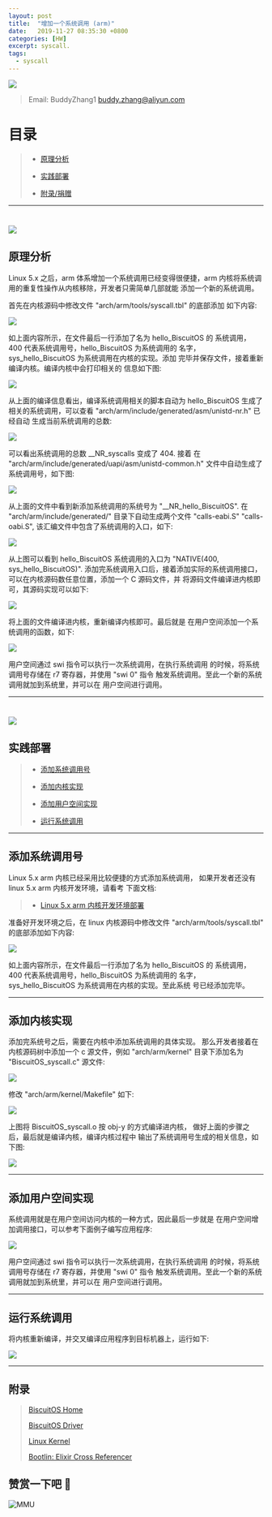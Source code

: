 ```yaml
---
layout: post
title:  "增加一个系统调用 (arm)"
date:   2019-11-27 08:35:30 +0800
categories: [HW]
excerpt: syscall.
tags:
  - syscall
---
```


![](/assets/PDB/BiscuitOS/kernel/IND00000L0.PNG)

> Email: BuddyZhang1 <buddy.zhang@aliyun.com>

# 目录

> - [原理分析](#A0)
>
> - [实践部署](#B0)
>
> - [附录/捐赠](#C0)

-----------------------------------

# <span id="A0"></span>

![](/assets/PDB/BiscuitOS/kernel/IND00000H0.PNG)

## 原理分析

Linux 5.x 之后，arm 体系增加一个系统调用已经变得很便捷，arm
内核将系统调用的重复性操作从内核移除，开发者只需简单几部就能
添加一个新的系统调用。

首先在内核源码中修改文件 "arch/arm/tools/syscall.tbl" 的底部添加
如下内容:

![](/assets/PDB/RPI/RPI000310.png)

如上面内容所示，在文件最后一行添加了名为 hello_BiscuitOS 的
系统调用，400 代表系统调用号，hello_BiscuitOS 为系统调用的
名字，sys_hello_BiscuitOS 为系统调用在内核的实现。添加
完毕并保存文件，接着重新编译内核。编译内核中会打印相关的
信息如下图:

![](/assets/PDB/RPI/RPI000306.png)

从上面的编译信息看出，编译系统调用相关的脚本自动为
hello_BiscuitOS 生成了相关的系统调用，可以查看
"arch/arm/include/generated/asm/unistd-nr.h" 已经自动
生成当前系统调用的总数:

![](/assets/PDB/RPI/RPI000307.png)

可以看出系统调用的总数 __NR_syscalls 变成了 404. 接着
在 "arch/arm/include/generated/uapi/asm/unistd-common.h"
文件中自动生成了系统调用号，如下图:

![](/assets/PDB/RPI/RPI000308.png)

从上面的文件中看到新添加系统调用的系统号为 "__NR_hello_BiscuitOS".
在 "arch/arm/include/generated/" 目录下自动生成两个文件 "calls-eabi.S"
"calls-oabi.S", 该汇编文件中包含了系统调用的入口，如下:

![](/assets/PDB/RPI/RPI000309.png)

从上图可以看到 hello_BiscuitOS 系统调用的入口为 
"NATIVE(400, sys_hello_BiscuitOS)".
添加完系统调用入口后，接着添加实际的系统调用接口，
可以在内核源码数任意位置，添加一个 C 源码文件，并
将源码文件编译进内核即可，其源码实现可以如下:

![](/assets/PDB/RPI/RPI000312.png)

将上面的文件编译进内核，重新编译内核即可。最后就是
在用户空间添加一个系统调用的函数，如下:

![](/assets/PDB/RPI/RPI000311.png)

用户空间通过 swi 指令可以执行一次系统调用，在执行系统调用
的时候，将系统调用号存储在 r7 寄存器，并使用 "swi 0" 指令
触发系统调用。至此一个新的系统调用就加到系统里，并可以在
用户空间进行调用。

-----------------------------------

# <span id="B0"></span>

![](/assets/PDB/BiscuitOS/kernel/IND00000I.jpg)

## 实践部署

> - [添加系统调用号](#B00)
>
> - [添加内核实现](#B01)
>
> - [添加用户空间实现](#B02)
>
> - [运行系统调用](#B03)

--------------------------------------------

## <span id="B00">添加系统调用号</span>

Linux 5.x arm 内核已经采用比较便捷的方式添加系统调用，
如果开发者还没有 linux 5.x arm 内核开发环境，请看考
下面文档:

> - [Linux 5.x arm 内核开发环境部署](/blog/Kernel_Build/#Linux_5X)

准备好开发环境之后，在 linux 内核源码中修改文件 
"arch/arm/tools/syscall.tbl" 的底部添加如下内容:

![](/assets/PDB/RPI/RPI000310.png)

如上面内容所示，在文件最后一行添加了名为 hello_BiscuitOS 的
系统调用，400 代表系统调用号，hello_BiscuitOS 为系统调用的
名字，sys_hello_BiscuitOS 为系统调用在内核的实现。至此系统
号已经添加完毕。

--------------------------------------------

## <span id="B01">添加内核实现</span>

添加完系统号之后，需要在内核中添加系统调用的具体实现。
那么开发者接着在内核源码树中添加一个 c 源文件，例如
"arch/arm/kernel" 目录下添加名为 "BiscuitOS_syscall.c" 源文件:

![](/assets/PDB/RPI/RPI000312.png)

修改 "arch/arm/kernel/Makefile" 如下:

![](/assets/PDB/RPI/RPI000313.png)

上图将 BiscuitOS_syscall.o 按 obj-y 的方式编译进内核，
做好上面的步骤之后，最后就是编译内核，编译内核过程中
输出了系统调用号生成的相关信息，如下图:

![](/assets/PDB/RPI/RPI000306.png)

--------------------------------------------

## <span id="B02">添加用户空间实现</span>

系统调用就是在用户空间访问内核的一种方式，因此最后一步就是
在用户空间增加调用接口，可以参考下面例子编写应用程序:

![](/assets/PDB/RPI/RPI000315.png)

用户空间通过 swi 指令可以执行一次系统调用，在执行系统调用
的时候，将系统调用号存储在 r7 寄存器，并使用 "swi 0" 指令
触发系统调用。至此一个新的系统调用就加到系统里，并可以在
用户空间进行调用。

--------------------------------------------

## <span id="B03">运行系统调用</span>

将内核重新编译，并交叉编译应用程序到目标机器上，运行如下:

![](/assets/PDB/RPI/RPI000314.png)

-----------------------------------------------

## <span id="C0">附录</span>

> [BiscuitOS Home](https://biscuitos.github.io/)
>
> [BiscuitOS Driver](/blog/BiscuitOS_Catalogue/)
>
> [Linux Kernel](https://www.kernel.org/)
>
> [Bootlin: Elixir Cross Referencer](https://elixir.bootlin.com/linux/latest/source)
>

## 赞赏一下吧 🙂

![MMU](/assets/PDB/BiscuitOS/kernel/HAB000036.jpg)

